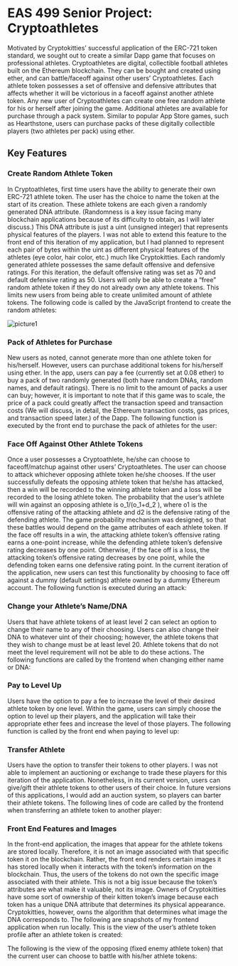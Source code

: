 # EAS 499 Senior Project: Cryptoathletes

Motivated by Cryptokitties’ successful application of the ERC-721 token standard, we sought out to create a similar Dapp game that focuses on professional athletes. Cryptoathletes are digital, collectible football athletes built on the Ethereum blockchain. They can be bought and created using ether, and can battle/faceoff against other users’ Cryptoathletes. Each athlete token possesses a set of offensive and defensive attributes that affects whether it will be victorious in a faceoff against another athlete token. Any new user of Cryptoathletes can create one free random athlete for his or herself after joining the game. Additional athletes are available for purchase through a pack system. Similar to popular App Store games, such as Hearthstone, users can purchase packs of these digitally collectible players (two athletes per pack) using ether. 

## Key Features 

### Create Random Athlete Token

In Cryptoathletes, first time users have the ability to generate their own ERC-721 athlete token. The user has the choice to name the token at the start of its creation. These athlete tokens are each given a randomly generated DNA attribute. (Randomness is a key issue facing many blockchain applications because of its difficulty to obtain, as I will later discuss.) This DNA attribute is just a uint (unsigned integer) that represents physical features of the players. I was not able to extend this feature to the front end of this iteration of my application, but I had planned to represent each pair of bytes within the uint as different physical features of the athletes (eye color, hair color, etc.) much like Cryptokitties. Each randomly generated athlete possesses the same default offensive and defensive ratings. For this iteration, the default offensive rating was set as 70 and default defensive rating as 50. Users will only be able to create a “free” random athlete token if they do not already own any athlete tokens. This limits new users from being able to create unlimited amount of athlete tokens. The following code is called by the JavaScript frontend to create the random athletes:

![picture1](https://user-images.githubusercontent.com/10999750/41308986-42239296-6e32-11e8-8fad-4f05e070d9a4.png)

### Pack of Athletes for Purchase

New users as noted, cannot generate more than one athlete token for his/herself. However, users can purchase additional tokens for his/herself using ether. In the app, users can pay a fee (currently set at 0.08 ether) to buy a pack of two randomly generated (both have random DNAs, random names, and default ratings). There is no limit to the amount of packs a user can buy; however, it is important to note that if this game was to scale, the price of a pack could greatly affect the transaction speed and transaction costs (We will discuss, in detail, the Ethereum transaction costs, gas prices, and transaction speed later.) of the Dapp. The following function is executed by the front end to purchase the pack of athletes for the user:

### Face Off Against Other Athlete Tokens

Once a user possesses a Cryptoathlete, he/she can choose to faceoff/matchup against other users’ Cryptoathletes. The user can choose to attack whichever opposing athlete token he/she chooses. If the user successfully defeats the opposing athlete token that he/she has attacked, then a win will be recorded to the winning athlete token and a loss will be recorded to the losing athlete token. The probability that the user’s athlete will win against an opposing athlete is o_1/(o_1+d_2 ), where o1 is the offensive rating of the attacking athlete and d2 is the defensive rating of the defending athlete. The game probability mechanism was designed, so that these battles would depend on the game attributes of each athlete token. If the face off results in a win, the attacking athlete token’s offensive rating earns a one-point increase, while the defending athlete token’s defensive rating decreases by one point. Otherwise, if the face off is a loss, the attacking token’s offensive rating decreases by one point, while the defending token earns one defensive rating point. In the current iteration of the application, new users can test this functionality by choosing to face off against a dummy (default settings) athlete owned by a dummy Ethereum account. The following function is executed during an attack:

### Change your Athlete’s Name/DNA

Users that have athlete tokens of at least level 2 can select an option to change their name to any of their choosing. Users can also change their DNA to whatever uint of their choosing; however, the athlete tokens that they wish to change must be at least level 20. Athlete tokens that do not meet the level requirement will not be able to do these actions. The following functions are called by the frontend when changing either name or DNA:

### Pay to Level Up

Users have the option to pay a fee to increase the level of their desired athlete token by one level. Within the game, users can simply choose the option to level up their players, and the application will take their appropriate ether fees and increase the level of those players. The following function is called by the front end when paying to level up:

### Transfer Athlete

Users have the option to transfer their tokens to other players. I was not able to implement an auctioning or exchange to trade these players for this iteration of the application. Nonetheless, in its current version, users can give/gift their athlete tokens to other users of their choice. In future versions of this applications, I would add an auction system, so players can barter their athlete tokens. The following lines of code are called by the frontend when transferring an athlete token to another player:


### Front End Features and Images

In the front-end application, the images that appear for the athlete tokens are stored locally. Therefore, it is not an image associated with that specific token it on the blockchain. Rather, the front end renders certain images it has stored locally when it interacts with the token’s information on the blockchain. Thus, the users of the tokens do not own the specific image associated with their athlete. This is not a big issue because the token’s attributes are what make it valuable, not its image. Owners of Cryptokitties have some sort of ownership of their kitten token’s image because each token has a unique DNA attribute that determines its physical appearance. Cryptokitties, however, owns the algorithm that determines what image the DNA corresponds to. The following are snapshots of my frontend application when run locally. This is the view of the user’s athlete token profile after an athlete token is created:

The following is the view of the opposing (fixed enemy athlete token) that the current user can choose to battle with his/her athlete tokens:


